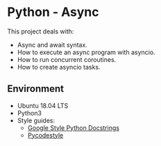 # Python - Async
This project deals with:
- Async and await syntax.
- How to execute an async program with asyncio.
- How to run concurrent coroutines.
- How to create asyncio tasks.
## Environment
 - Ubuntu 18.04 LTS
 - Python3
 - Style guides:
    - [Google Style Python Docstrings](https://sphinxcontrib-napoleon.readthedocs.io/en/latest/example_google.html)
    - [Pycodestyle](https://pycodestyle.pycqa.org/en/latest/intro.html#example-usage-and-output)